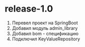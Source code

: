 # release-1.0
1. Перевел проект на SpringBoot
2. Добавил модуль admin_library
3. Добавил bom - спецификацию
4. Подключил KeyValueRepository